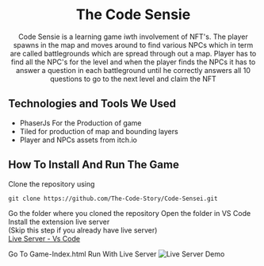 <h1 align="center">The Code Sensie</h1>
<p align="center">Code Sensie is a learning game iwth involvement of NFT's. The player spawns in the map and moves around to find various NPCs which in term are called battlegrounds which are spread through out a map. Player has to find all the NPC's for the level and when the player finds the NPCs it has to answer a question in each battleground until he correctly answers all 10 questions to go to the next level and claim the NFT</p>

## Technologies and Tools We Used
* PhaserJs For the Production of game
* Tiled for production of map and bounding layers
* Player and NPCs assets from itch.io

## How To Install And Run The Game
Clone the repository using
```
git clone https://github.com/The-Code-Story/Code-Sensei.git
```

Go the folder where you cloned the repository
Open the folder in VS Code
Install the extension live server
<br/>
(Skip this step if you already have live server)
<br/>
[Live Server - Vs Code](https://marketplace.visualstudio.com/items?itemName=ritwickdey.LiveServer)

Go To Game-Index.html
Run With Live Server
![Live Server Demo](https://lh3.googleusercontent.com/fife/AAbDypDFYL8eds7df2-I8a5Nuh_pe_UetvfPlUdtS80Z7qYdCsuXWtFQojYDWSuZSZ7EGo4Lf5082i0i45ZFvKRI_tie46Fdyu-UKhs8ViIV_n7eNpy2gotwEl_iglLJ28rMTai-0a22xBULSPOY-N2lB6x4u9tbiGjEai6gVrr-XZH-qbB0o_aSlSFQmIXV0bUSDabDu1R4xKvpmTPJePZ7HI_k_Exjifs6L0Dkm_TAJ6ky_kSE9zqRMJ4o9leSyzjVsoVQgpBBILfALlkIk3vq1zKkQQBuF6L80JTTxyFpWCW_jlZ1L4Shu9nl9QMuqsgatK-tsDoC1bZwbcgzGB8clnUIGWC1t7MqLDBajL3XzxUc721cXhQyrmwt9-KbGIB6uboECZ_FCk_e2TbjKd_WCMvIe1xoXZtQNdeQ5zpbppqFkQP0nYriSutxN2FxbWRcck0E3Sk9TJVZKPB8Yn89usdu2BF8zx39YtvkoTax_OdOff8CWltOutEPb_Ki8Oty_Mq5wNqGKV1cAGSLSoD8Y35fzcSWn7uZNT30ZDSn4-6Zhlsh6WbO83-s-nQrD8xmSp_PmFtZ8V8D0Vsds3F0rAakKkHQf6sU5WjobA7-44FlCJJLEHvuzlb72nMZW5pbbo32DWWDfwdpWAVp_un3NR2W1sVYDnKbE28FMO5f5nj0JozMJZQptP4Y9aehXMQoE7iJmHENYoojrugmNmQeGjD2CpeF6hK0AvtZGVvNfxLVyoMKm9FMm90vlVPpKUj-CxJxcTUb3EQVXsCuWx_Wx6g-1xPhyQckRBG3D19PDuBJ8o3fgWX2nOx6z6mEq5QETNtB1t-WQ0aBeqi0SetZxra6lQZbTd6o5GmBcXjMRvOaWsqjcRRi0dpoabPes05JDDYxceQJ5TZAy5BXO7LELMTOCxQzI5ZlgmmOC5P9xV90p4F81Qv15UyHSEERQ1621_7RO0XL9mcpVRv6PbIWuUtRmXdbq_xAefqNSy4vbpUpl2dYH60e4a3jsgqOPwEa4fdGo3wIYlr-dz0f2rXLsZLcnIZrT8prlwJkaIcdoO2T_MeDgktTFoRqlEbHFy-lXf-_pMAwRLgFON0LYbNdjb7DdLxRZrXcZP7KplpVCEnB8jjTPlKNA-V_LSyK-fXZpA3gjiW1hiKY6zXPvbaMpYadEgETfZ1mBWk7mN9s_U_sFBqc8CEZxYit2NtejsRHs3K-VXVbWA7J9zY1vXy-4etPgRTaKDxnw58BbOg3_vBuMmmxwQ4xb_4iORK2oMmdBoyzmY3FZSEnOmN4L_b-CT3wMSAJ3mtdQFIbwPn2F_lLBXM=w1920-h995)

